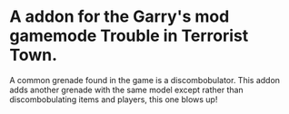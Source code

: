 # A addon for the Garry's mod gamemode Trouble in Terrorist Town.

A common grenade found in the game is a discombobulator. 
This addon adds another grenade with the same model except rather than discombobulating items and players, this one blows up!
